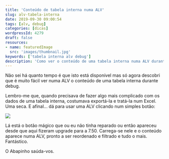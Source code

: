 ```yaml
---
title: 'Conteúdo de tabela interna numa ALV'
slug: alv-tabela-interna
date: 2019-09-30 09:00:54
tags: [alv, debug]
categories: [dicas]
wordpressId: 4279
draft: false
resources:
- name: featuredImage
  src: 'images/thumbnail.jpg'
keywords: ['tabela interna alv debug']
description: 'Como ver o conteúdo de uma tabela interna numa ALV durante o debug para poder filtrar, ordenar e manipular o seu conteúdo de forma mais práctica.'
---
```

Não sei há quanto tempo é que isto está disponível mas só agora descobri que é muito fácil ver numa ALV o conteúdo de uma tabela interna durante debug.

<!--more-->

Lembro-me que, quando precisava de fazer algo mais complicado com os dados de uma tabela interna, costumava exportá-la e tratá-la num Excel. Uma seca. E afinal... dá para usar uma ALV clicando num simples botão:

[![][1]][1]

Lá está o botão mágico que ou eu não tinha reparado ou então apareceu desde que aqui fizeram upgrade para a 7.50. Carrega-se nele e o conteúdo aparece numa ALV, pronto a ser reordenado e filtrado e tudo o mais. Fantástico.

O Abapinho saúda-vos.

   [1]: images/debug_table_alv.jpg
